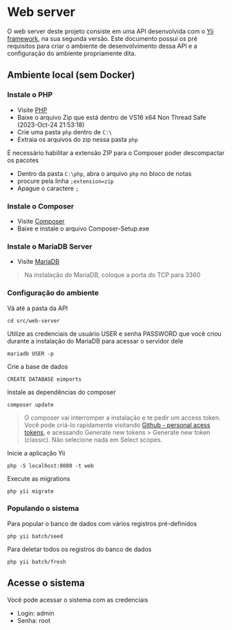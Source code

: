 # Web server

O web server deste projeto consiste em uma API desenvolvida com o [Yii framework](https://www.yiiframework.com/), na sua segunda versão. Este documento possui os pré requisitos para criar o ambiente de desenvolvimento dessa API e a configuração do ambiente propriamente dita.

## Ambiente local (sem Docker)

### Instale o PHP

- Visite [PHP](https://windows.php.net/download#php-8.2)
- Baixe o arquivo Zip que está dentro de VS16 x64 Non Thread Safe (2023-Oct-24 21:53:18)
- Crie uma pasta `php` dentro de `C:\`
- Extraia os arquivos do zip nessa pasta `php`

É necessário habilitar a extensão ZIP para o Composer poder descompactar os pacotes

- Dentro da pasta `C:\php`, abra o arquivo `php` no bloco de notas
- procure pela linha `;extension=zip`
- Apague o caractere `;`

### Instale o Composer

- Visite [Composer](https://getcomposer.org/download/)
- Baixe e instale o arquivo Composer-Setup.exe


### Instale o MariaDB Server

-  Visite [MariaDB](https://mariadb.org/download/?t=mariadb&p=mariadb&r=11.3.0)

> Na instalação do MariaDB, coloque a porta do TCP para 3360

### Configuração do ambiente

Vá até a pasta da API

```
cd src/web-server
```

Utilize as credenciais de usuário USER e senha PASSWORD que você criou durante a instalação do MariaDB para acessar o servidor dele

```
mariadb USER -p
```

Crie a base de dados

```
CREATE DATABASE eimports
```

Instale as dependências do composer

```
composer update
```

> O composer vai interromper a instalação e te pedir um access token. Você pode criá-lo rapidamente visitando [Github - personal acess tokens](https://github.com/settings/tokens), e acessando Generate new tokens > Generate new token (classic). Não selecione nada em Select scopes.

Inicie a aplicação Yii

```
php -S localhost:8080 -t web
```

Execute as migrations

```
php yii migrate
```

### Populando o sistema

Para popular o banco de dados com vários registros pré-definidos

```
php yii batch/seed
```

Para deletar todos os registros do banco de dados

```
php yii batch/fresh
```

## Acesse o sistema

Você pode acessar o sistema com as credenciais

- Login: admin
- Senha: root
